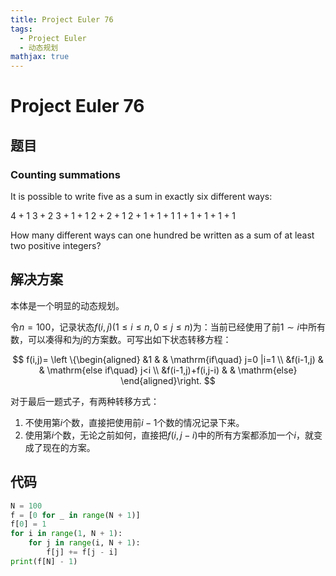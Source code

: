 ```yaml
---
title: Project Euler 76
tags:
  - Project Euler
  - 动态规划
mathjax: true
---
```

<escape><!-- more --></escape>

# Project Euler 76
## 题目
### Counting summations
It is possible to write five as a sum in exactly six different ways:

$4 + 1$
$3 + 2$
$3 + 1 + 1$
$2 + 2 + 1$
$2 + 1 + 1 + 1$
$1 + 1 + 1 + 1 + 1$

How many different ways can one hundred be written as a sum of at least two positive integers?

## 解决方案

本体是一个明显的动态规划。

令$n=100$，记录状态$f(i,j)(1\leq i\leq n,0\leq j\leq n)$为：当前已经使用了前$1\sim i$中所有数，可以凑得和为$j$的方案数。可写出如下状态转移方程：

$$
f(i,j)= 
\left \{\begin{aligned}
  &1  & & \mathrm{if\quad} j=0 |i=1 \\
  &f(i-1,j)  & & \mathrm{else if\quad} j<i \\
  &f(i-1,j)+f(i,j-i) & & \mathrm{else}
\end{aligned}\right.
$$

对于最后一题式子，有两种转移方式：
1. 不使用第$i$个数，直接把使用前$i-1$个数的情况记录下来。
2. 使用第$i$个数，无论之前如何，直接把$f(i,j-i)$中的所有方案都添加一个$i$，就变成了现在的方案。

## 代码

```py
N = 100
f = [0 for _ in range(N + 1)]
f[0] = 1
for i in range(1, N + 1):
    for j in range(i, N + 1):
        f[j] += f[j - i]
print(f[N] - 1)

```